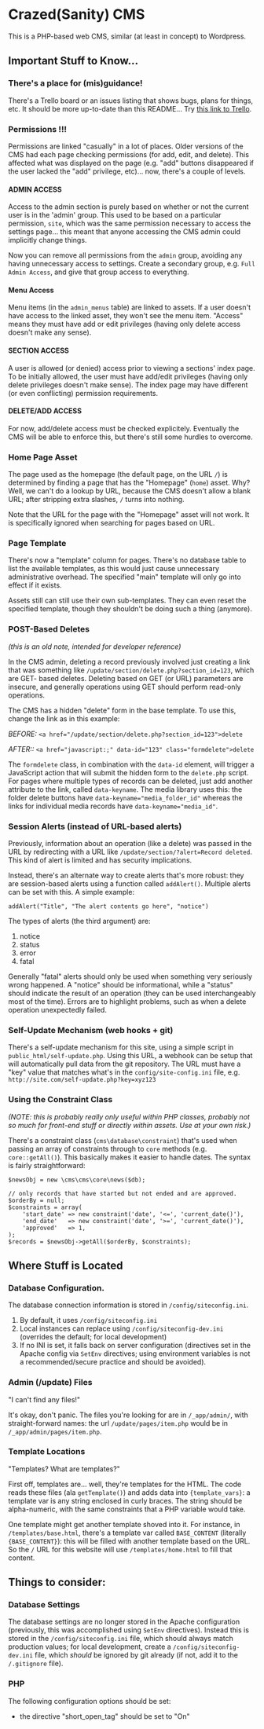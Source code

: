 # Crazed(Sanity) CMS

This is a PHP-based web CMS, similar (at least in concept) to Wordpress. 

## Important Stuff to Know...

### There's a place for (mis)guidance!

There's a Trello board or an issues listing that shows bugs, plans for things, 
etc.  It should be more up-to-date than this README... Try 
[this link to Trello](https://trello.com/b/8fqSradP).  

### Permissions !!!

Permissions are linked "casually" in a lot of places.  Older versions of the CMS 
had each page checking permissions (for add, edit, and delete). This affected 
what was displayed on the page (e.g. "add" buttons disappeared if the user lacked
the "add" privilege, etc)... now, there's a couple of levels.

#### ADMIN ACCESS

Access to the admin section is purely based on whether or not the current user is 
in the 'admin' group.  This used to be based on a particular permission, `site`, 
which was the same permission necessary to access the settings page... this meant 
that anyone accessing the CMS admin could implicitly change things.

Now you can remove all permissions from the `admin` group, avoiding any having 
unnecessary access to settings.  Create a secondary group, e.g. `Full Admin Access`,
and give that group access to everything.

#### Menu Access

Menu items (in the `admin_menus` table) are linked to assets.  If a user doesn't 
have access to the linked asset, they won't see the menu item.  "Access" means 
they must have add or edit privileges (having only delete access doesn't make 
any sense).

#### SECTION ACCESS

A user is allowed (or denied) access prior to viewing a sections' index page. To 
be initially allowed, the user must have add/edit privileges (having only delete 
privileges doesn't make sense).  The index page may have different (or even 
conflicting) permission requirements.

#### DELETE/ADD ACCESS

For now, add/delete access must be checked explicitely.  Eventually the CMS will 
be able to enforce this, but there's still some hurdles to overcome.

### Home Page Asset

The page used as the homepage (the default page, on the URL `/`) is determined by 
finding a page that has the "Homepage" (`home`) asset.  Why?  Well, we can't do 
a lookup by URL, because the CMS doesn't allow a blank URL; after stripping extra 
slashes, `/` turns into nothing.

Note that the URL for the page with the "Homepage" asset will not work.  It is 
specifically ignored when searching for pages based on URL.

### Page Template

There's now a "template" column for pages.  There's no database table to list 
the available templates, as this would just cause unnecessary administrative 
overhead. The specified "main" template will only go into effect if it exists.

Assets still can still use their own sub-templates.  They can even reset the 
specified template, though they shouldn't be doing such a thing (anymore).

### POST-Based Deletes

*(this is an old note, intended for developer reference)*

In the CMS admin, deleting a record previously involved just creating a link that 
was something like `/update/section/delete.php?section_id=123`, which are GET-
based deletes.  Deleting based on GET (or URL) parameters are insecure, and 
generally operations using GET should perform read-only operations.

The CMS has a hidden "delete" form in the base template.  To use this, change 
the link as in this example:

*BEFORE:* `<a href="/update/section/delete.php?section_id=123">delete`

*AFTER::* `<a href="javascript:;" data-id="123" class="formdelete">delete`

The `formdelete` class, in combination with the `data-id` element, will trigger 
a JavaScript action that will submit the hidden form to the `delete.php` script.
For pages where multiple types of records can be deleted, just add another 
attribute to the link, called `data-keyname`.  The media library uses this: the 
folder delete buttons have `data-keyname="media_folder_id"` whereas the links 
for individual media records have `data-keyname="media_id"`.

### Session Alerts (instead of URL-based alerts)

Previously, information about an operation (like a delete) was passed in the URL 
by redirecting with a URL like `/update/section/?alert=Record deleted`.  This 
kind of alert is limited and has security implications.

Instead, there's an alternate way to create alerts that's more robust: they are 
session-based alerts using a function called `addAlert()`.  Multiple alerts can 
be set with this. A simple example:

`addAlert("Title", "The alert contents go here", "notice")`

The types of alerts (the third argument) are:

1. notice
1. status
1. error
1. fatal

Generally "fatal" alerts should only be used when something very seriously wrong 
happened. A "notice" should be informational, while a "status" should indicate 
the result of an operation (they can be used interchangeably most of the time).
Errors are to highlight problems, such as when a delete operation unexpectedly 
failed.


### Self-Update Mechanism (web hooks + git)

There's a self-update mechanism for this site, using a simple script in 
`public_html/self-update.php`.  Using this URL, a webhook can be setup that will 
automatically pull data from the git repository.  The URL must have a "key" 
value that matches what's in the `config/site-config.ini` file, e.g. 
`http://site.com/self-update.php?key=xyz123`

### Using the Constraint Class

*(NOTE: this is probably really only useful within PHP classes, probably not so 
much for front-end stuff or directly within assets.  Use at your own risk.)*

There's a constraint class (`cms\database\constraint`) that's used when passing 
an array of constraints through to `core` methods (e.g. `core::getAll()`). This 
basically makes it easier to handle dates.  The syntax is fairly straightforward:

```
$newsObj = new \cms\cms\core\news($db);

// only records that have started but not ended and are approved.
$orderBy = null;
$constraints = array(
	'start_date' => new constraint('date', '<=', 'current_date()'),
	'end_date'   => new constraint('date', '>=', 'current_date()'),
	'approved'   => 1,
);
$records = $newsObj->getAll($orderBy, $constraints);

```

## Where Stuff is Located

### Database Configuration.

The database connection information is stored in `/config/siteconfig.ini`.  

1. By default, it uses `/config/siteconfig.ini`
1. Local instances can replace using `/config/siteconfig-dev.ini` (overrides the 
default; for local development)
1. If no INI is set, it falls back on server configuration (directives set in the 
Apache config via `SetEnv` directives; using environment variables is not a 
recommended/secure practice and should be avoided).

### Admin (/update) Files

"I can't find any files!"

It's okay, don't panic.  The files you're looking for are in `/_app/admin/`, with 
straight-forward names: the url `/update/pages/item.php` would be in `/_app/admin/pages/item.php`.


### Template Locations

"Templates?  What are templates?"

First off, templates are... well, they're templates for the HTML.  The code reads 
these files (ala `getTemplate()`) and adds data into `{template_vars}`: a template 
var is any string enclosed in curly braces. The string should be alpha-numeric, 
with the same constraints that a PHP variable would take.

One template might get another template shoved into it.  For instance, in `/templates/base.html`, 
there's a template var called `BASE_CONTENT` (literally `{BASE_CONTENT}`): this 
will be filled with another template based on the URL.  So the `/` URL for this 
website will use `/templates/home.html` to fill that content.

## Things to consider:

### Database Settings

The database settings are no longer stored in the Apache configuration (previously, 
this was accomplished using `SetEnv` directives). Instead this is stored in the 
`/config/siteconfig.ini` file, which should always match production values; for 
local development, create a `/config/siteconfig-dev.ini` file, which *should* be 
ignored by git already (if not, add it to the `/.gitignore` file).


### PHP

The following configuration options should be set:

 * the directive "short_open_tag" should be set to "On"

